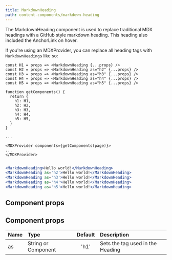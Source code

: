 ```yaml
---
title: MarkdownHeading
path: content-components/markdown-heading
---
```


The MarkdownHeading component is used to replace traditional MDX headings with a GitHub style markdown heading. This heading also included the AnchorLink on hover.

If you're using an MDXProvider, you can replace all heading tags with `MarkdownHeading`s like so:

```
const H1 = props => <MarkdownHeading {...props} />
const H2 = props => <MarkdownHeading as="h2" {...props} />
const H3 = props => <MarkdownHeading as="h3" {...props} />
const H4 = props => <MarkdownHeading as="h4" {...props} />
const H5 = props => <MarkdownHeading as="h5" {...props} />

function getComponents() {
  return {
    h1: H1,
    h2: H2,
    h3: H3,
    h4: H4,
    h5: H5,
  }
}

...

<MDXProvider components={getComponents(page)}>
...
</MDXProvider>


```




```.jsx
<MarkdownHeading>Hello world!</MarkdownHeading>
<MarkdownHeading as='h2'>Hello world!</MarkdownHeading>
<MarkdownHeading as='h3'>Hello world!</MarkdownHeading>
<MarkdownHeading as='h4'>Hello world!</MarkdownHeading>
<MarkdownHeading as='h5'>Hello world!</MarkdownHeading>
```


## Component props
## Component props

| Name | Type | Default | Description |
| :- | :- | :-: | :- |
| as | String or Component | 'h1' | Sets the tag used in the Heading
